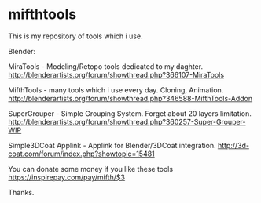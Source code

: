 # mifthtools
This is my repository of tools which i use.

Blender:

MiraTools - Modeling/Retopo tools dedicated to my daghter.
http://blenderartists.org/forum/showthread.php?366107-MiraTools

MifthTools - many tools which i use every day. Cloning, Animation.
http://blenderartists.org/forum/showthread.php?346588-MifthTools-Addon

SuperGrouper - Simple Grouping System. Forget about 20 layers limitation.
http://blenderartists.org/forum/showthread.php?360257-Super-Grouper-WIP

Simple3DCoat Applink - Applink for Blender/3DCoat integration.
http://3d-coat.com/forum/index.php?showtopic=15481

You can donate some money if you like these tools https://inspirepay.com/pay/mifth/$3

Thanks.
